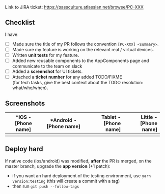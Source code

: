 Link to JIRA ticket: https://passculture.atlassian.net/browse/PC-XXX

## Checklist

I have:

- [ ] Made sure the title of my PR follows the convention `[PC-XXX] <summary>`.
- [ ] Made sure my feature is working on the relevant real / virtual devices.
- [ ] Written **unit tests** for my feature.
- [ ] Added new reusable components to the AppComponents page and communicate to the team on slack
- [ ] Added a **screenshot** for UI tickets.
- [ ] Attached a **ticket number** for any added TODO/FIXME \
      (for tech tasks, give the best context about the TODO resolution: what/who/when).

## Screenshots

| \*iOS - [Phone name] | \*Android - [Phone name] | Tablet - [Phone name] | Little - [Phone name] |
| -------------------- | :----------------------: | --------------------: | --------------------: |
|                      |                          |                       |                       |

## Deploy hard

If native code (ios/android) was modified, **after** the PR is merged, on the master branch, upgrade the **app version** (+1 patch):

- if you want an hard deployment of the testing environment, use `yarn version:testing` (this will create a commit with a tag)
- then run `git push --follow-tags`
